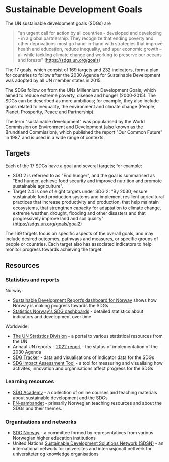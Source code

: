 # Sustainable Development Goals

The UN sustainable development goals (SDGs) are 
> "an urgent call for action by all countries - developed and developing - in a global partnership. They recognize that ending poverty and other deprivations must go hand-in-hand with strategies that improve health and education, reduce inequality, and spur economic growth – all while tackling climate change and working to preserve our oceans and forests" (https://sdgs.un.org/goals)

The 17 goals, which consist of 169 targets and 232 indicators, form a plan for countries to follow after the 2030 Agenda for Sustainable Development was adopted by all UN member states in 2015.

The SDGs follow on from the UNs Millennium Development Goals, which aimed to reduce extreme poverty, disease and hunger (2000-2015). The SDGs can be described as more ambitious; for example, they also include goals related to inequality, the environment and climate change (People, Planet, Prosperity, Peace and Partnership).

The term "sustainable development" was popularised by the World Commission on Environment and Development (also known as the Brundtland Commission), which published the report "Our Common Future" in 1987, and is used in a wide range of contexts.

## Targets

Each of the 17 SDGs have a goal and several targets; for example:
* SDG 2 is referred to as "End hunger", and the goal is summarised as "End hunger, achieve food security and improved nutrition and promote sustainable agriculture".
* Target 2.4 is one of eight targets under SDG 2: "By 2030, ensure sustainable food production systems and implement resilient agricultural practices that increase productivity and production, that help maintain ecosystems, that strengthen capacity for adaptation to climate change, extreme weather, drought, flooding and other disasters and that progressively improve land and soil quality" (https://sdgs.un.org/goals/goal2)

The 169 targets focus on specific aspects of the overall goals, and may include desired outcomes, pathways and measures, or specific groups of people or countries. Each target also has associated indicators to help monitor progress towards achieving the target.

## Resources

### Statistics and reports

Norway:
- [Sustainable Development Report’s dashboard for Norway](https://dashboards.sdgindex.org/profiles/norway) shows how Norway is making progress towards the SDGs
- [Statistics Norway's SDG dashboards](https://www.ssb.no/sdg) - detailed statistics about indicators and development over time

Worldwide:
- [The UN Statistics Division](https://unstats.un.org/sdgs/dataportal) - a portal to various statistical resources from the UN
- Annaul UN reports - [2022 report](https://unstats.un.org/sdgs/report/2022/) - the status of implementation of the 2030 Agenda
- [SDG Tracker](https://sdg-tracker.org/) - data and visualisations of indicator data for the SDGs 
- [SDG Impact Assessment Tool](https://sdgimpactassessmenttool.org/) - a tool for measuring and visualising how activites, innovation and organisations affect progress for the SDGs

### Learning resources
- [SDG Academy](https://sdgacademy.org/) - a collection of online courses and teaching materials about sustainable development and the SDGs
- [FN-sambandet](https://www.fn.no/undervisning) - primarily Norwegian teaching resources and about the SDGs and their themes. 

### Organisations and networks
-	[SDG Norway](https://www.uib.no/en/sdgnorway/127053/about-sdg-norway) - a committee formed by representatives from various Norwegian higher education institutions
-	United Nations [Sustainable Development Solutions Network (SDSN)](https://www.unsdsn.org/) - an international network for universites and internasjonalt nettverk for universiteter og knowledge organisations
